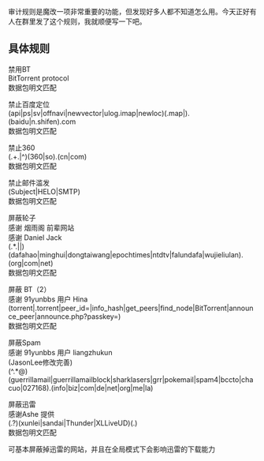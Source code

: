审计规则是魔改一项非常重要的功能，但发现好多人都不知道怎么用。今天正好有人在群里发了这个规则，我就顺便写一下吧。  

## 具体规则  
禁用BT  
BitTorrent protocol  
数据包明文匹配  

禁止百度定位  
(api|ps|sv|offnavi|newvector|ulog.imap|newloc)(.map|).(baidu|n.shifen).com  
数据包明文匹配  

禁止360  
(.+.|^)(360|so).(cn|com)  
数据包明文匹配  

禁止邮件滥发  
(Subject|HELO|SMTP)  
数据包明文匹配  

屏蔽轮子  
感谢 烟雨阁 前辈网站  
感谢 Daniel Jack  
(.*.||)(dafahao|minghui|dongtaiwang|epochtimes|ntdtv|falundafa|wujieliulan).(org|com|net)  
数据包明文匹配  



屏蔽 BT（2）  
感谢 91yunbbs 用户 Hina  
(torrent|.torrent|peer_id=|info_hash|get_peers|find_node|BitTorrent|announce_peer|announce.php?passkey=)  
数据包明文匹配  

屏蔽Spam  
感谢 91yunbbs 用户 liangzhukun  
(JasonLee修改完善)  
(^.*@)(guerrillamail|guerrillamailblock|sharklasers|grr|pokemail|spam4|bccto|chacuo|027168).(info|biz|com|de|net|org|me|la)  

屏蔽迅雷  
感谢Ashe 提供  
(.?)(xunlei|sandai|Thunder|XLLiveUD)(.)  
数据包明文匹配  

可基本屏蔽掉迅雷的网站，并且在全局模式下会影响迅雷的下载能力  

